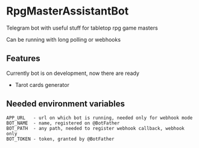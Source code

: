 # RpgMasterAssistantBot
Telegram bot with useful stuff for tabletop rpg game masters

Can be running with long polling or webhooks

## Features
Currently bot is on development, now there are ready
- Tarot cards generator

## Needed environment variables
```
APP_URL   - url on which bot is running, needed only for webhook mode
BOT_NAME  - name, registered on @BotFather
BOT_PATH  - any path, needed to register webhook callback, webhook only
BOT_TOKEN - token, granted by @BotFather
```
